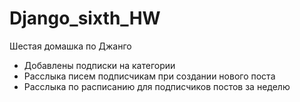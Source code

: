 # Django_sixth_HW
Шестая домашка по Джанго
- Добавлены подписки на категории
- Расслыка писем подписчикам при создании нового поста
- Расслыка по расписанию для подписчиков постов за неделю
